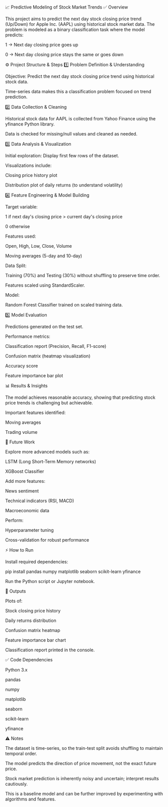 📈 Predictive Modeling of Stock Market Trends
✅ Overview

This project aims to predict the next day stock closing price trend (Up/Down) for Apple Inc. (AAPL) using historical stock market data. The problem is modeled as a binary classification task where the model predicts:

1 → Next day closing price goes up

0 → Next day closing price stays the same or goes down

⚙️ Project Structure & Steps
1️⃣ Problem Definition & Understanding

Objective: Predict the next day stock closing price trend using historical stock data.

Time-series data makes this a classification problem focused on trend prediction.

2️⃣ Data Collection & Cleaning

Historical stock data for AAPL is collected from Yahoo Finance using the yfinance Python library.

Data is checked for missing/null values and cleaned as needed.

3️⃣ Data Analysis & Visualization

Initial exploration: Display first few rows of the dataset.

Visualizations include:

Closing price history plot

Distribution plot of daily returns (to understand volatility)

4️⃣ Feature Engineering & Model Building

Target variable:

1 if next day's closing price > current day's closing price

0 otherwise

Features used:

Open, High, Low, Close, Volume

Moving averages (5-day and 10-day)

Data Split:

Training (70%) and Testing (30%) without shuffling to preserve time order.

Features scaled using StandardScaler.

Model:

Random Forest Classifier trained on scaled training data.

5️⃣ Model Evaluation

Predictions generated on the test set.

Performance metrics:

Classification report (Precision, Recall, F1-score)

Confusion matrix (heatmap visualization)

Accuracy score

Feature importance bar plot

📊 Results & Insights

The model achieves reasonable accuracy, showing that predicting stock price trends is challenging but achievable.

Important features identified:

Moving averages

Trading volume

🚀 Future Work

Explore more advanced models such as:

LSTM (Long Short-Term Memory networks)

XGBoost Classifier

Add more features:

News sentiment

Technical indicators (RSI, MACD)

Macroeconomic data

Perform:

Hyperparameter tuning

Cross-validation for robust performance

⚡ How to Run

Install required dependencies:

pip install pandas numpy matplotlib seaborn scikit-learn yfinance


Run the Python script or Jupyter notebook.

📂 Outputs

Plots of:

Stock closing price history

Daily returns distribution

Confusion matrix heatmap

Feature importance bar chart

Classification report printed in the console.

✅ Code Dependencies

Python 3.x

pandas

numpy

matplotlib

seaborn

scikit-learn

yfinance

⚠️ Notes

The dataset is time-series, so the train-test split avoids shuffling to maintain temporal order.

The model predicts the direction of price movement, not the exact future price.

Stock market prediction is inherently noisy and uncertain; interpret results cautiously.

This is a baseline model and can be further improved by experimenting with algorithms and features.
